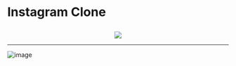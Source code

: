

# <p align="start"> Instagram Clone </p>

<p align="center">
<img src="https://www.instagram.com/static/images/web/logged_out_wordmark.png/7a252de00b20.png" />
</p>
 
***
![image](https://user-images.githubusercontent.com/94201226/182056740-1689ffef-d342-4c01-9676-ed9d117865f4.png)
